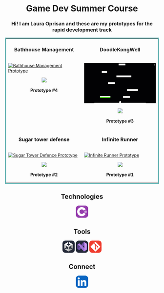 <h1 align="center">Game Dev Summer Course</h1>
<h3 align="center">Hi! I am Laura Oprisan and these are my prototypes for the rapid development track</h3>

<table bordercolor="#66b2b2">

<!--second row -->
  <tr>
            <td width="50%" valign="top">
      <h3 align="center">Bathhouse Management</h3>
        <br />
        <a target="_blank" href="https://github.com/lauraoprisan/bathhouse-management">
            <img src="https://github.com/lauraoprisan/lauraoprisan/tree/main/media/bathhouse-management.gif" width="100%" alt="Bathhouse Management Prototype"/>
        </a>
        <br />
        <p align="center">

<a href="https://github.com/lauraoprisan/bathhouse-management" target="_blank">
    <img src="https://img.shields.io/badge/-Github%20repo-%2324292f"/>
</a>
</p>
<p align="center"><strong>Prototype #4</strong>
</p>
</td>
      <td width="50%" valign="top">
      <h3 align="center">DoodleKongWell</h3>
        <br />
        <a target="_blank" href="https://github.com/lauraoprisan/doodlekongwell-platform-game">
            <img src="media/doodlekongwell.gif" width="100%" alt="DoodleKongWell Prototype"/>
        </a>
        <br />
        <p align="center">

<a href="https://github.com/lauraoprisan/doodlekongwell-platform-game" target="_blank">
    <img src="https://img.shields.io/badge/-Github%20repo-%2324292f"/>
</a>
</p>
<p align="center"><strong>Prototype #3</strong>
</p>
</td>


</tr>

<!--second row -->
  <tr>
          <td width="50%" valign="top">
      <h3 align="center">Sugar tower defense</h3>
        <br />
        <a target="_blank" href="https://github.com/lauraoprisan/sugar-tower-defense">
            <img src="media/sugar-tower-defence.gif" width="100%" alt="Sugar Tower Defence Prototype"/>
        </a>
        <br />
        <p align="center">

<a href="https://github.com/lauraoprisan/sugar-tower-defense" target="_blank">
    <img src="https://img.shields.io/badge/-Github%20repo-%2324292f"/>
</a>
</p>
<p align="center"><strong>Prototype #2</strong>
</p>
</td>
  <td width="50%" valign="top">
    <h3 align="center">Infinite Runner</h3>
        <br />
    <a target="_blank" href="https://github.com/lauraoprisan/infinite-runner">
            <img src="media/infinite-runner.gif" width="100%"  alt="Infinite Runner Prototype"/>
    </a>
    <br />
    <p align="center">

<a href="https://github.com/lauraoprisan/infinite-runner" target="_blank">
    <img src="https://img.shields.io/badge/-Github%20repo-%2324292f"/>
</a>
</p>
<p align="center"><strong>Prototype #1</strong>
</p>
</td>
</tr>
</table>


<h2 align="center">Technologies</h2>
<p align="center">
    <a href="#"><img src="https://raw.githubusercontent.com/tandpfun/skill-icons/main/icons/CS.svg" alt="c-sharp" width="40" height="40"/></a>

</p>
 <h2 align="center">Tools</h2>
<p align="center">
    <a href="#"><img src="https://raw.githubusercontent.com/tandpfun/skill-icons/main/icons/Unity-Dark.svg" alt="figma" width="40" height="40"/></a>
    <a href="#"><img src="https://raw.githubusercontent.com/tandpfun/skill-icons/main/icons/VisualStudio-Dark.svg" alt="vscode" width="40" height="40"/></a>
    <a href="#"><img src="https://raw.githubusercontent.com/tandpfun/skill-icons/main/icons/Git.svg" alt="git" width="40" height="40"/></a>
</p>
<h2 align="center">Connect</h2>
<p align="center">
    <a href="https://www.linkedin.com/in/laura-oprisan-680967256/" target="blank">
        <img align="center" src="https://raw.githubusercontent.com/tandpfun/skill-icons/main/icons/LinkedIn.svg" alt="Linkedin account" height="40" width="40" />
    </a>
</p>
